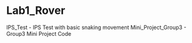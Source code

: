 # Lab1_Rover

IPS_Test - IPS Test with basic snaking movement
Mini_Project_Group3 - Group3 Mini Project Code

